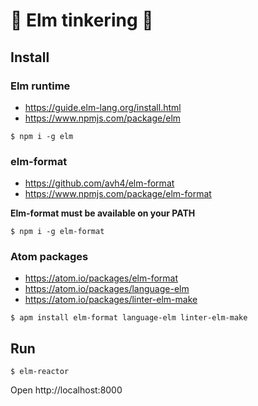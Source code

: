 # :wrench: Elm tinkering :nut_and_bolt:

## Install

### Elm runtime

* https://guide.elm-lang.org/install.html
* https://www.npmjs.com/package/elm

```
$ npm i -g elm
```

### elm-format

* https://github.com/avh4/elm-format
* https://www.npmjs.com/package/elm-format

**Elm-format must be available on your PATH**

```
$ npm i -g elm-format
```

### Atom packages

* https://atom.io/packages/elm-format
* https://atom.io/packages/language-elm
* https://atom.io/packages/linter-elm-make

```
$ apm install elm-format language-elm linter-elm-make
```

## Run

```
$ elm-reactor
```

Open http://localhost:8000
